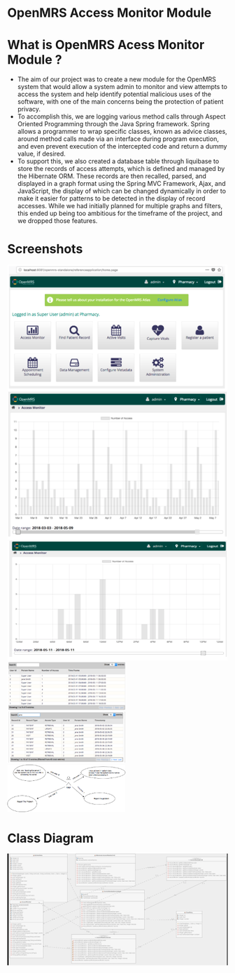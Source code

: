 # OpenMRS Access Monitor Module 

# What is OpenMRS Acess Monitor Module ? 
- The aim of our project was to create a new module for the OpenMRS system that would allow a system admin to monitor and view attempts to access the system and help identify potential malicious uses of the software, with one of the main concerns being the protection of patient privacy.
- To accomplish this, we are logging various method calls through Aspect Oriented Programming through the Java Spring framework. Spring allows a programmer to wrap specific classes, known as advice classes, around method calls made via an interface during program execution, and even prevent execution of the intercepted code and return a dummy value, if desired.
- To support this, we also created a database table through liquibase to store the records of access attempts, which is defined and managed by the Hibernate ORM. These records are then recalled, parsed, and displayed in a graph format using the Spring MVC Framework, Ajax, and JavaScript, the display of which can be changed dynamically in order to make it easier for patterns to be detected in the display of record accesses. While we had initially planned for multiple graphs and filters, this ended up being too ambitious for the timeframe of the project, and we dropped those features.


# Screenshots 
<div style={{display: flex; flex-direction: row}}>
  <img src="Screenshots/1.png" width="570" />
  <img src="Screenshots/2.png" width="570" />
  <img src="Screenshots/3.png" width="570" />
</div>

<div style={{display: flex; flex-direction: row}}>
  <img src="Screenshots/4.png" width="270"  />
  <img src="Screenshots/5.png" width="270" />
  <img src="Screenshots/6.png" width="270" />
</div>


# Class Diagram 


![class diagram](https://github.com/DreamTeam668-868-team-project/Openmrs-group-a/blob/master/fullM.png)
